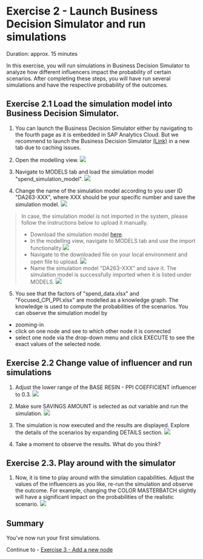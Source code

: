 # Exercise 2 - Launch Business Decision Simulator and run simulations

Duration: approx. 15 minutes

In this exercise, you will run simulations in Business Decision Simulator to analyze how different influencers impact the probability of certain scenarios.
After completing these steps, you will have run several simulations and have the respective probability of the outcomes.


## Exercise 2.1 Load the simulation model into Business Decision Simulator.
1. You can launch the Business Decision Simulator either by navigating to the fourth page as it is embedded in SAP Analytics Cloud. But we recommend to launch the Business Decision Simulator [(Link)](/https://budesi-techedsac-da263.cfapps.eu12.hana.ondemand.com/) in a new tab due to caching issues.

2. Open the modelling view.
![](/exercises/ex2/images/ex2_1_1.png)

3. Navigate to MODELS tab and load the simulation model "spend_simulation_model".
![](/exercises/ex2/images/ex2_1_2.png)

4. Change the name of the simulation model according to you user ID "DA263-XXX", where XXX should be your specific number and save the simulation model.
![](/exercises/ex2/images/ex2_1_2_1.png)


> In case, the simulation model is not imported in the system, please follow the instructions below to upload it manually. 
> - Download the simulation model [here](/data/spend_simulation_model.json.json).
> - In the modelling view, navigate to MODELS tab and use the import functionality
![](/exercises/ex2/images/ex2_1_3.png)
> - Navigate to the downloaded file on your local environment and open file to upload.
![](/exercises/ex2/images/ex2_1_5.png)
> - Name the simulation model "DA263-XXX" and save it. The simulation model is successfully imported when it is listed under MODELS.
![](/exercises/ex2/images/ex2_1_4.png)

5. You see that the factors of "spend_data.xlsx" and "Focused_CPI_PPI.xlsx" are modelled as a knowledge graph. The knowledge is used to compute the probabilities of the scenarios. You can observe the simulation model by 
- zooming-in
- click on one node and see to which other node it is connected
- select one node via the drop-down menu and click EXECUTE to see the exact values of the selected node.

## Exercise 2.2 Change value of influencer and run simulations

1. Adjust the lower range of the BASE RESIN - PPI COEFFICIENT influencer to 0.3.
![](/exercises/ex2/images/ex2_2_1.png)

2. Make sure SAVINGS AMOUNT is selected as out variable and run the simulation.
![](/exercises/ex2/images/ex2_2_2.png)


3. The simulation is now executed and the results are displayed. Explore the details of the scenarios by expanding DETAILS section.
![](/exercises/ex2/images/ex2_2_3.png)

4. Take a moment to observe the results. What do you think?

## Exercise 2.3. Play around with the simulator
1. Now, it is time to play around with the simulation capabilities. Adjust the values of the influencers as you like, re-run the simulation and observe the outcome. For example, changing the COLOR MASTERBATCH slightly will have a significant impact on the probabilities of the realistic scenario.
![](/exercises/ex2/images/ex2_3_1.png)


## Summary

You've now run your first simulations.

Continue to - [Exercise 3 - Add a new node](../ex3/README.md)
